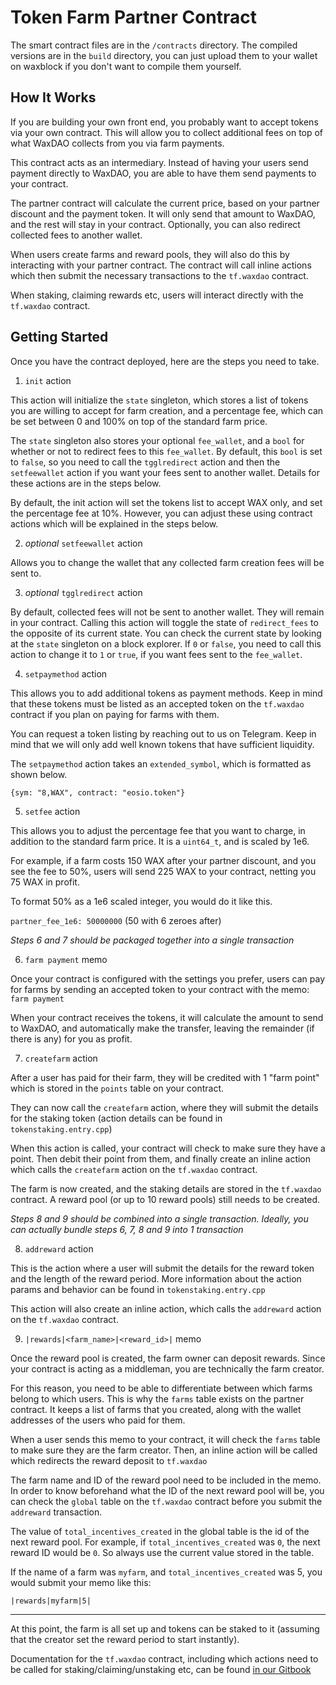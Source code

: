 # Token Farm Partner Contract

The smart contract files are in the `/contracts` directory. The compiled versions are in the `build` directory, you can just upload them to your wallet on waxblock if you don't want to compile them yourself.

## How It Works

If you are building your own front end, you probably want to accept tokens via your own contract. This will allow you to collect additional fees on top of what WaxDAO collects from you via farm payments.

This contract acts as an intermediary. Instead of having your users send payment directly to WaxDAO, you are able to have them send payments to your contract. 

The partner contract will calculate the current price, based on your partner discount and the payment token. It will only send that amount to WaxDAO, and the rest will stay in your contract. Optionally, you can also redirect collected fees to another wallet.

When users create farms and reward pools, they will also do this by interacting with your partner contract. The contract will call inline actions which then submit the necessary transactions to the `tf.waxdao` contract.

When staking, claiming rewards etc, users will interact directly with the `tf.waxdao` contract.

## Getting Started

Once you have the contract deployed, here are the steps you need to take.

1. `init` action

This action will initialize the `state` singleton, which stores a list of tokens you are willing to accept for farm creation, and a percentage fee, which can be set between 0 and 100% on top of the standard farm price.

The `state` singleton also stores your optional `fee_wallet`, and a `bool` for whether or not to redirect fees to this `fee_wallet`. By default, this `bool` is set to `false`, so you need to call the `tgglredirect` action and then the `setfeewallet` action if you want your fees sent to another wallet. Details for these actions are in the steps below.

By default, the init action will set the tokens list to accept WAX only, and set the percentage fee at 10%. However, you can adjust these using contract actions which will be explained in the steps below.

2. *optional* `setfeewallet` action

Allows you to change the wallet that any collected farm creation fees will be sent to.

3. *optional* `tgglredirect` action

By default, collected fees will not be sent to another wallet. They will remain in your contract. Calling this action will toggle the state of `redirect_fees` to the opposite of its current state. You can check the current state by looking at the `state` singleton on a block explorer. If `0` or `false`, you need to call this action to change it to `1` or `true`, if you want fees sent to the `fee_wallet`.

4. `setpaymethod` action

This allows you to add additional tokens as payment methods. Keep in mind that these tokens must be listed as an accepted token on the `tf.waxdao` contract if you plan on paying for farms with them.

You can request a token listing by reaching out to us on Telegram. Keep in mind that we will only add well known tokens that have sufficient liquidity.

The `setpaymethod` action takes an `extended_symbol`, which is formatted as shown below.

`{sym: "8,WAX", contract: "eosio.token"}`

5. `setfee` action

This allows you to adjust the percentage fee that you want to charge, in addition to the standard farm price. It is a `uint64_t`, and is scaled by 1e6.

For example, if a farm costs 150 WAX after your partner discount, and you see the fee to 50%, users will send 225 WAX to your contract, netting you 75 WAX in profit.

To format 50% as a 1e6 scaled integer, you would do it like this.

`partner_fee_1e6: 50000000`  (50 with 6 zeroes after)

*Steps 6 and 7 should be packaged together into a single transaction*

6. `farm payment` memo

Once your contract is configured with the settings you prefer, users can pay for farms by sending an accepted token to your contract with the memo: `farm payment`

When your contract receives the tokens, it will calculate the amount to send to WaxDAO, and automatically make the transfer, leaving the remainder (if there is any) for you as profit.

7. `createfarm` action

After a user has paid for their farm, they will be credited with 1 "farm point" which is stored in the `points` table on your contract.

They can now call the `createfarm` action, where they will submit the details for the staking token (action details can be found in `tokenstaking.entry.cpp`)

When this action is called, your contract will check to make sure they have a point. Then debit their point from them, and finally create an inline action which calls the `createfarm` action on the `tf.waxdao` contract.

The farm is now created, and the staking details are stored in the `tf.waxdao` contract. A reward pool (or up to 10 reward pools) still needs to be created.

*Steps 8 and 9 should be combined into a single transaction. Ideally, you can actually bundle steps 6, 7, 8 and 9 into 1 transaction*

8. `addreward` action

This is the action where a user will submit the details for the reward token and the length of the reward period. More information about the action params and behavior can be found in `tokenstaking.entry.cpp`

This action will also create an inline action, which calls the `addreward` action on the `tf.waxdao` contract.

9. `|rewards|<farm_name>|<reward_id>|` memo

Once the reward pool is created, the farm owner can deposit rewards. Since your contract is acting as a middleman, you are technically the farm creator.

For this reason, you need to be able to differentiate between which farms belong to which users. This is why the `farms` table exists on the partner contract. It keeps a list of farms that you created, along with the wallet addresses of the users who paid for them.

When a user sends this memo to your contract, it will check the `farms` table to make sure they are the farm creator. Then, an inline action will be called which redirects the reward deposit to `tf.waxdao`

The farm name and ID of the reward pool need to be included in the memo. In order to know beforehand what the ID of the next reward pool will be, you can check the `global` table on the `tf.waxdao` contract before you submit the `addreward` transaction.

The value of `total_incentives_created` in the global table is the id of the next reward pool. For example, if `total_incentives_created` was `0`, the next reward ID would be `0`. So always use the current value stored in the table.

If the name of a farm was `myfarm`, and `total_incentives_created` was 5, you would submit your memo like this:

`|rewards|myfarm|5|`

--- 

At this point, the farm is all set up and tokens can be staked to it (assuming that the creator set the reward period to start instantly).

Documentation for the `tf.waxdao` contract, including which actions need to be called for staking/claiming/unstaking etc, can be found [in our Gitbook](https://waxdao.gitbook.io/waxdao)